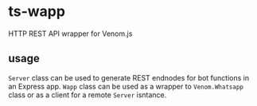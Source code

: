 # ts-wapp
HTTP REST API wrapper for Venom.js

## usage
`Server` class can be used to generate REST endnodes for bot functions in an Express app.
`Wapp` class can be used as a wrapper to `Venom.Whatsapp` class or as a client for a remote `Server` isntance.
